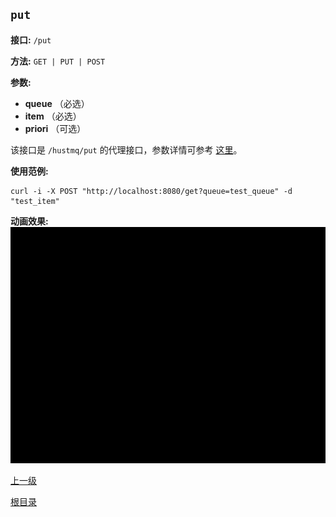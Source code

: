 `put`
----------

**接口:** `/put`

**方法:** `GET | PUT | POST`

**参数:**  

*  **queue** （必选）
*  **item** （必选）
*  **priori** （可选）

该接口是 `/hustmq/put` 的代理接口，参数详情可参考 [这里](../hustmq/put.md)。

**使用范例:**

    curl -i -X POST "http://localhost:8080/get?queue=test_queue" -d "test_item"

**动画效果:**
![put](put.gif)

[上一级](../ha.md)

[根目录](../../index.md)